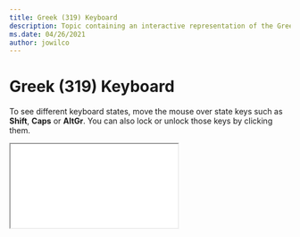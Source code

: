 ```yaml
--- 
title: Greek (319) Keyboard 
description: Topic containing an interactive representation of the Greek (319) Keyboard 
ms.date: 04/26/2021 
author: jowilco 
--- 
```

 
# Greek (319) Keyboard 
 
To see different keyboard states, move the mouse over state keys such as **Shift**, **Caps** or **AltGr**. You can also lock or unlock those keys by clicking them. 
 
<iframe src="kbdhe319.html"></iframe> 
